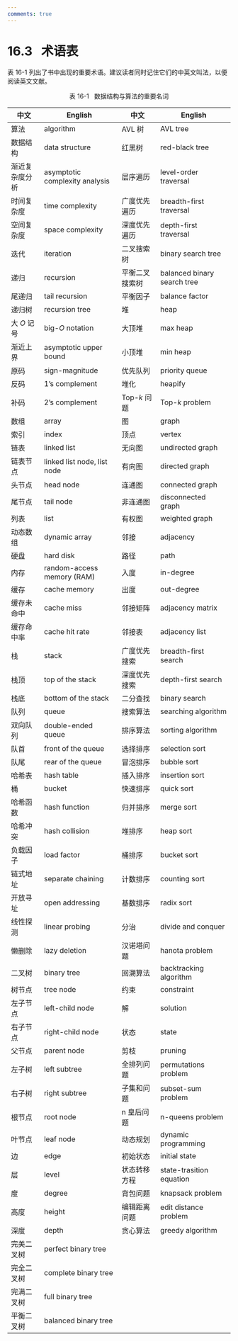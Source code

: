 ```yaml
---
comments: true
---
```


# 16.3 &nbsp; 术语表

表 16-1 列出了书中出现的重要术语。建议读者同时记住它们的中英文叫法，以便阅读英文文献。

<p align="center"> 表 16-1 &nbsp; 数据结构与算法的重要名词 </p>

<div class="center-table" markdown>

| 中文           | English                        | 中文           | English                     |
| -------------- | ------------------------------ | -------------- | --------------------------- |
| 算法           | algorithm                      | AVL 树         | AVL tree                    |
| 数据结构       | data structure                 | 红黑树         | red-black tree              |
| 渐近复杂度分析 | asymptotic complexity analysis | 层序遍历       | level-order traversal       |
| 时间复杂度     | time complexity                | 广度优先遍历   | breadth-first traversal     |
| 空间复杂度     | space complexity               | 深度优先遍历   | depth-first traversal       |
| 迭代           | iteration                      | 二叉搜索树     | binary search tree          |
| 递归           | recursion                      | 平衡二叉搜索树 | balanced binary search tree |
| 尾递归         | tail recursion                 | 平衡因子       | balance factor              |
| 递归树         | recursion tree                 | 堆             | heap                        |
| 大 $O$ 记号    | big-$O$ notation               | 大顶堆         | max heap                    |
| 渐近上界       | asymptotic upper bound         | 小顶堆         | min heap                    |
| 原码           | sign-magnitude                 | 优先队列       | priority queue              |
| 反码           | 1’s complement                 | 堆化           | heapify                     |
| 补码           | 2’s complement                 | Top-$k$ 问题   | Top-$k$ problem             |
| 数组           | array                          | 图             | graph                       |
| 索引           | index                          | 顶点           | vertex                      |
| 链表           | linked list                    | 无向图         | undirected graph            |
| 链表节点       | linked list node, list node    | 有向图         | directed graph              |
| 头节点         | head node                      | 连通图         | connected graph             |
| 尾节点         | tail node                      | 非连通图       | disconnected graph          |
| 列表           | list                           | 有权图         | weighted graph              |
| 动态数组       | dynamic array                  | 邻接           | adjacency                   |
| 硬盘           | hard disk                      | 路径           | path                        |
| 内存           | random-access memory (RAM)     | 入度           | in-degree                   |
| 缓存           | cache memory                   | 出度           | out-degree                  |
| 缓存未命中     | cache miss                     | 邻接矩阵       | adjacency matrix            |
| 缓存命中率     | cache hit rate                 | 邻接表         | adjacency list              |
| 栈             | stack                          | 广度优先搜索   | breadth-first search        |
| 栈顶           | top of the stack               | 深度优先搜索   | depth-first search          |
| 栈底           | bottom of the stack            | 二分查找       | binary search               |
| 队列           | queue                          | 搜索算法       | searching algorithm         |
| 双向队列       | double-ended queue             | 排序算法       | sorting algorithm           |
| 队首           | front of the queue             | 选择排序       | selection sort              |
| 队尾           | rear of the queue              | 冒泡排序       | bubble sort                 |
| 哈希表         | hash table                     | 插入排序       | insertion sort              |
| 桶             | bucket                         | 快速排序       | quick sort                  |
| 哈希函数       | hash function                  | 归并排序       | merge sort                  |
| 哈希冲突       | hash collision                 | 堆排序         | heap sort                   |
| 负载因子       | load factor                    | 桶排序         | bucket sort                 |
| 链式地址       | separate chaining              | 计数排序       | counting sort               |
| 开放寻址       | open addressing                | 基数排序       | radix sort                  |
| 线性探测       | linear probing                 | 分治           | divide and conquer          |
| 懒删除         | lazy deletion                  | 汉诺塔问题     | hanota problem              |
| 二叉树         | binary tree                    | 回溯算法       | backtracking algorithm      |
| 树节点         | tree node                      | 约束           | constraint                  |
| 左子节点       | left-child node                | 解             | solution                    |
| 右子节点       | right-child node               | 状态           | state                       |
| 父节点         | parent node                    | 剪枝           | pruning                     |
| 左子树         | left subtree                   | 全排列问题     | permutations problem        |
| 右子树         | right subtree                  | 子集和问题     | subset-sum problem          |
| 根节点         | root node                      | n 皇后问题     | n-queens problem            |
| 叶节点         | leaf node                      | 动态规划       | dynamic programming         |
| 边             | edge                           | 初始状态       | initial state               |
| 层             | level                          | 状态转移方程   | state-trasition equation    |
| 度             | degree                         | 背包问题       | knapsack problem            |
| 高度           | height                         | 编辑距离问题   | edit distance problem       |
| 深度           | depth                          | 贪心算法       | greedy algorithm            |
| 完美二叉树     | perfect binary tree            |                |                             |
| 完全二叉树     | complete binary tree           |                |                             |
| 完满二叉树     | full binary tree               |                |                             |
| 平衡二叉树     | balanced binary tree           |                |                             |

</div>
